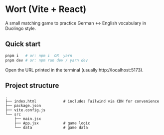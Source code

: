 # Wort (Vite + React)

A small matching game to practice German ↔ English vocabulary in Duolingo style.

## Quick start

```bash
pnpm i   # or: npm i  OR  yarn
pnpm dev # or: npm run dev / yarn dev
```

Open the URL printed in the terminal (usually http://localhost:5173).

## Project structure

```
.
├── index.html            # includes Tailwind via CDN for convenience
├── package.json
├── vite.config.js
└── src
    ├── main.jsx
    ├── App.jsx           # game logic
    └── data              # game data
```

 